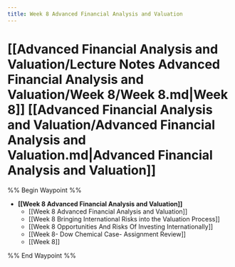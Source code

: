 ```yaml
---
title: Week 8 Advanced Financial Analysis and Valuation
---
```

# [[Advanced Financial Analysis and Valuation/Lecture Notes Advanced Financial Analysis and Valuation/Week 8/Week 8.md|Week 8]] [[Advanced Financial Analysis and Valuation/Advanced Financial Analysis and Valuation.md|Advanced Financial Analysis and Valuation]]

%% Begin Waypoint %%

- **[[Week 8 Advanced Financial Analysis and Valuation]]**
	- [[Week 8 Advanced Financial Analysis and Valuation]]
	- [[Week 8 Bringing International Risks into the Valuation Process]]
	- [[Week 8 Opportunities And Risks Of Investing Internationally]]
	- [[Week 8- Dow Chemical Case- Assignment Review]]
	- [[Week 8]]

%% End Waypoint %%